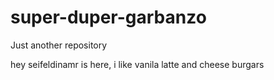 # super-duper-garbanzo
Just another repository

hey seifeldinamr is here, i like vanila latte and cheese burgars




